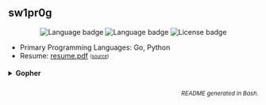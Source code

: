 ## sw1pr0g

<p align="center">
    <img alt="Language badge" src="https://img.shields.io/badge/Favorite%20Language-Go-%2386d4de" />
    <img alt="Language badge" src="https://img.shields.io/badge/Favorite%20Language-Python-%ffd43b" />
    <img alt="License badge" src="https://img.shields.io/badge/Favorite%20License-MIT-%23e05d44" />
</p>

- Primary Programming Languages: Go, Python
- Resume: [resume.pdf](https://github.com/sw1pr0g/resume/blob/main/resume.pdf)
  <sub><sup>([source](https://github.com/sw1pr0g/resume/blob/main/resume.json))</sup></sub>

<details>
<summary><b>Gopher</b></summary>
    
![gopher](static/gopher.gif)

</details>

<h6 align="right">
<sub>README generated in Bash.</sub>
</h6>
